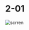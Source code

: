 # 2-01

![scrren](https://cloud.githubusercontent.com/assets/15019669/19083009/7267bf34-8a2e-11e6-9e71-2f7ab376f157.png)
